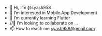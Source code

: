 - 👋 Hi, I’m @syash958
- 👀 I’m interested in Mobile App Development
- 🌱 I’m currently learning Flutter
- //💞️ I’m looking to collaborate on ...
- 📫 How to reach me syash958@gmail.com

<!---
syash958/syash958 is a ✨ special ✨ repository because its `README.md` (this file) appears on your GitHub profile.
You can click the Preview link to take a look at your changes.
--->
